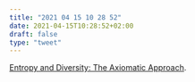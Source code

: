 ```yaml
---
title: "2021 04 15 10 28 52"
date: 2021-04-15T10:28:52+02:00
draft: false
type: "tweet"
---
```

[Entropy and Diversity: The Axiomatic Approach](https://www.maths.ed.ac.uk/~tl/ed/).
